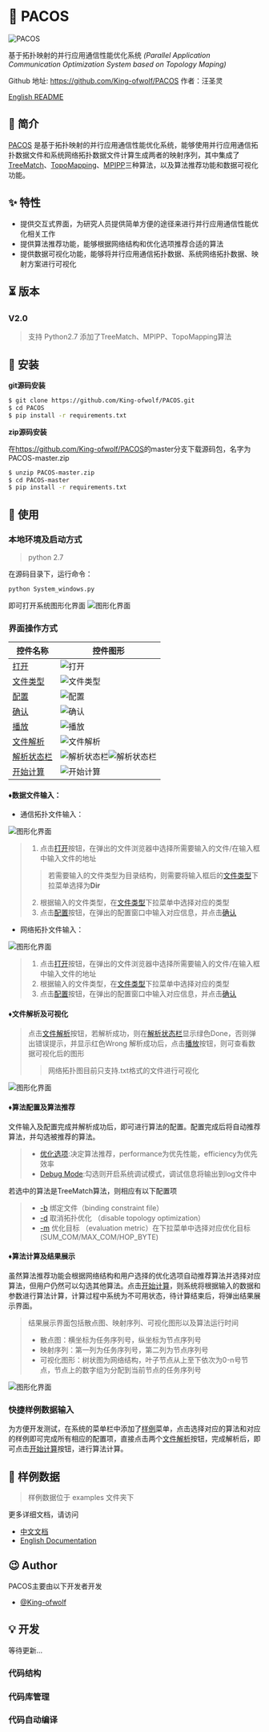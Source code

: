 

# 📃 PACOS
![PACOS](https://github.com/King-ofwolf/PACOS/blob/master/Layout/png/1208066.png)

基于拓扑映射的并行应用通信性能优化系统
*(Parallel Application Communication Optimization System based on Topology Maping)*

Github 地址: <https://github.com/King-ofwolf/PACOS>
作者：汪圣灵

[English README](README.en.md)
## 📣 简介

[PACOS](https://github.com/King-ofwolf/PACOS) 是基于拓扑映射的并行应用通信性能优化系统，能够使用并行应用通信拓扑数据文件和系统网络拓扑数据文件计算生成两者的映射序列，其中集成了[TreeMatch](http://treematch.gforge.inria.fr/)、[TopoMapping](https://dl.acm.org/citation.cfm?id=3079104)、[MPIPP](https://dl.acm.org/citation.cfm?id=1183451)三种算法，以及算法推荐功能和数据可视化功能。

## ✨ 特性

* 提供交互式界面，为研究人员提供简单方便的途径来进行并行应用通信性能优化相关工作
* 提供算法推荐功能，能够根据网络结构和优化选项推荐合适的算法
* 提供数据可视化功能，能够将并行应用通信拓扑数据、系统网络拓扑数据、映射方案进行可视化

## ⏳ 版本

### V2.0
> 支持 Python2.7
> 添加了TreeMatch、MPIPP、TopoMapping算法

## 🔰 安装
**git源码安装**
```bash
$ git clone https://github.com/King-ofwolf/PACOS.git
$ cd PACOS
$ pip install -r requirements.txt
```
**zip源码安装**

在<https://github.com/King-ofwolf/PACOS>的master分支下载源码包，名字为PACOS-master.zip
```bash
$ unzip PACOS-master.zip
$ cd PACOS-master
$ pip install -r requirements.txt
```
## 📝 使用
### 本地环境及启动方式
> python 2.7
> 
在源码目录下，运行命令：
```bash
python System_windows.py
```
即可打开系统图形化界面
![图形化界面](https://github.com/King-ofwolf/PACOS/blob/master/Layout/img/main.png)
### 界面操作方式
控件名称 | 控件图形
--------|-------
[打开]()|![打开](https://github.com/King-ofwolf/PACOS/blob/master/Layout/img/open.png)
[文件类型]()|![文件类型](https://github.com/King-ofwolf/PACOS/blob/master/Layout/img/file_type.png)
[配置]()|![配置](https://github.com/King-ofwolf/PACOS/blob/master/Layout/img/settings.png)
[确认]()|![确认](https://github.com/King-ofwolf/PACOS/blob/master/Layout/img/ensure.png)
[播放]()|![播放](https://github.com/King-ofwolf/PACOS/blob/master/Layout/img/play.png)
[文件解析]()|![文件解析](https://github.com/King-ofwolf/PACOS/blob/master/Layout/img/file_analysis.png)
[解析状态栏]()|![解析状态栏](https://github.com/King-ofwolf/PACOS/blob/master/Layout/img/analysis_done.png)![解析状态栏](https://github.com/King-ofwolf/PACOS/blob/master/Layout/img/analysis_wrong.png)
[开始计算]()|![开始计算](https://github.com/King-ofwolf/PACOS/blob/master/Layout/img/caculate.png)
#### &diams;数据文件输入：
- 通信拓扑文件输入：

![图形化界面](https://github.com/King-ofwolf/PACOS/blob/master/Layout/img/task_input_line.png)

> 1. 点击[打开]()按钮，在弹出的文件浏览器中选择所需要输入的文件/在输入框中输入文件的地址
> >若需要输入的文件类型为目录结构，则需要将输入框后的[文件类型]()下拉菜单选择为**Dir**
> 
> 2. 根据输入的文件类型，在[文件类型]()下拉菜单中选择对应的类型
> 3. 点击[配置]()按钮，在弹出的配置窗口中输入对应信息，并点击[确认]()
- 网络拓扑文件输入：

![图形化界面](https://github.com/King-ofwolf/PACOS/blob/master/Layout/img/net_input_line.png)

> 1. 点击[打开]()按钮，在弹出的文件浏览器中选择所需要输入的文件/在输入框中输入文件的地址
> 2. 根据输入的文件类型，在[文件类型]()下拉菜单中选择对应的类型
> 3. 点击[配置]()按钮，在弹出的配置窗口中输入对应信息，并点击[确认]()

#### &diams;文件解析及可视化
> 点击[文件解析]()按钮，若解析成功，则在[解析状态栏]()显示绿色Done，否则弹出错误提示，并显示红色Wrong
> 解析成功后，点击[播放]()按钮，则可查看数据可视化后的图形
> > 网络拓扑图目前只支持.txt格式的文件进行可视化

![图形化界面](https://github.com/King-ofwolf/PACOS/blob/master/Layout/img/TaskGraph.png)
#### &diams;算法配置及算法推荐
文件输入及配置完成并解析成功后，即可进行算法的配置。配置完成后将自动推荐算法，并勾选被推荐的算法。
> - [优化选项]():决定算法推荐，performance为优先性能，efficiency为优先效率
> - [Debug Mode]():勾选则开启系统调试模式，调试信息将输出到log文件中

若选中的算法是TreeMatch算法，则相应有以下配置项
> - [-b]() 绑定文件（binding constraint file）
> - [-d]() 取消拓扑优化 （disable topology optimization）
> - [-m]() 优化目标 （evaluation metric）在下拉菜单中选择对应优化目标(SUM_COM/MAX_COM/HOP_BYTE)

#### &diams;算法计算及结果展示
虽然算法推荐功能会根据网络结构和用户选择的优化选项自动推荐算法并选择对应算法，但用户仍然可以勾选其他算法。点击[开始计算]()，则系统将根据输入的数据和参数进行算法计算，计算过程中系统为不可用状态，待计算结束后，将弹出结果展示界面。
> 结果展示界面包括散点图、映射序列、可视化图形以及算法运行时间
> - 散点图：横坐标为任务序列号，纵坐标为节点序列号
> - 映射序列：第一列为任务序列号，第二列为节点序列号
> - 可视化图形：树状图为网络结构，叶子节点从上至下依次为0-n号节点，节点上的数字组为分配到当前节点的任务序列号

![图形化界面](https://github.com/King-ofwolf/PACOS/blob/master/Layout/img/result_show.png)
### 快捷样例数据输入
为方便开发测试，在系统的菜单栏中添加了[样例]()菜单，点击选择对应的算法和对应的样例即可完成所有相应的配置项，直接点击两个[文件解析]()按钮，完成解析后，即可点击[开始计算]()按钮，进行算法计算。

## 🔖 样例数据

> 样例数据位于 examples 文件夹下

更多详细文档，请访问

* [中文文档](README.md)
* [English Documentation](README.en.md)

## 😉 Author

PACOS主要由以下开发者开发

* [@King-ofwolf](https://github.com/King-ofwolf/)

## 💡 开发
等待更新...
### 代码结构
### 代码库管理
### 代码自动编译


